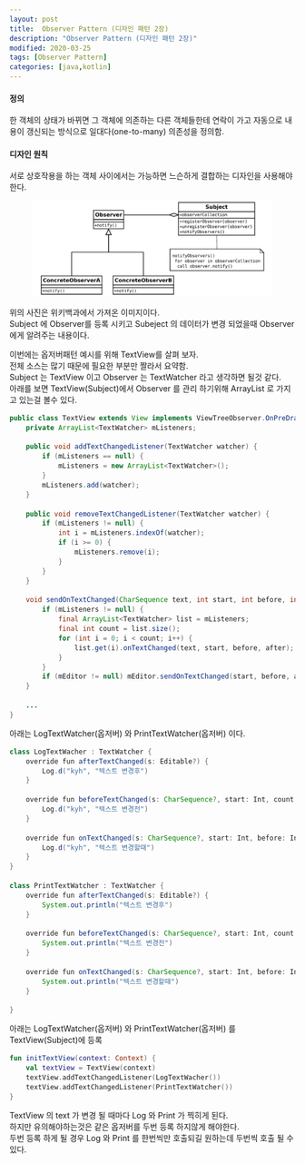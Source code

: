 ```yaml
---
layout: post
title:  Observer Pattern (디자인 패턴 2장)
description: "Observer Pattern (디자인 패턴 2장)"
modified: 2020-03-25
tags: [Observer Pattern]
categories: [java,kotlin]
---
```


#### 정의  
한 객체의 상태가 바뀌면 그 객체에 의존하는 다른 객체들한테 연락이 가고 자동으로 내용이 갱신되는 방식으로 일대다(one-to-many) 의존성을 정의함.

#### 디자인 원칙  
서로 상호작용을 하는 객체 사이에서는 가능하면 느슨하게 결합하는 디자인을 사용해야 한다.

<figure>
	<img src="/images/2020-03-25-android-observer-pattern.png" alt="">
</figure>

위의 사진은 위키백과에서 가져온 이미지이다.  
Subject 에 Observer를 등록 시키고 Subeject 의 데이터가 변경 되었을때 Observer 에게 알려주는 내용이다.  

이번에는 옵저버패턴 예시를 위해 TextView를 살펴 보자.  
전체 소스는 많기 때문에 필요한 부분만 짤라서 요약함.  
Subject 는 TextView 이고 Observer 는 TextWatcher 라고 생각하면 될것 같다.  
아래를 보면 TextView(Subject)에서 Observer 를 관리 하기위해 ArrayList<TextWatcher> 로 가지고 있는걸 볼수 있다.  

```java
public class TextView extends View implements ViewTreeObserver.OnPreDrawListener {
    private ArrayList<TextWatcher> mListeners;

    public void addTextChangedListener(TextWatcher watcher) {
        if (mListeners == null) {
            mListeners = new ArrayList<TextWatcher>();
        }
        mListeners.add(watcher);
    }

    public void removeTextChangedListener(TextWatcher watcher) {
        if (mListeners != null) {
            int i = mListeners.indexOf(watcher);
            if (i >= 0) {
                mListeners.remove(i);
            }
        }
    }

    void sendOnTextChanged(CharSequence text, int start, int before, int after) {
        if (mListeners != null) {
            final ArrayList<TextWatcher> list = mListeners;
            final int count = list.size();
            for (int i = 0; i < count; i++) {
                list.get(i).onTextChanged(text, start, before, after);
            }
        }
        if (mEditor != null) mEditor.sendOnTextChanged(start, before, after);
    }

    ...
}
```

아래는 LogTextWatcher(옵저버) 와 PrintTextWatcher(옵저버) 이다.
```java
class LogTextWacher : TextWatcher {
    override fun afterTextChanged(s: Editable?) {
        Log.d("kyh", "텍스트 변경후")
    }

    override fun beforeTextChanged(s: CharSequence?, start: Int, count: Int, after: Int) {
        Log.d("kyh", "텍스트 변경전")
    }

    override fun onTextChanged(s: CharSequence?, start: Int, before: Int, count: Int) {
        Log.d("kyh", "텍스트 변경할때")
    }
}

class PrintTextWatcher : TextWatcher {
    override fun afterTextChanged(s: Editable?) {
        System.out.println("텍스트 변경후")
    }

    override fun beforeTextChanged(s: CharSequence?, start: Int, count: Int, after: Int) {
        System.out.println("텍스트 변경전")
    }

    override fun onTextChanged(s: CharSequence?, start: Int, before: Int, count: Int) {
        System.out.println("텍스트 변경할때")
    }

}
```

아래는 LogTextWatcher(옵저버) 와 PrintTextWatcher(옵저버) 를 TextView(Subject)에 등록
```kotlin
fun initTextView(context: Context) {
    val textView = TextView(context)
    textView.addTextChangedListener(LogTextWacher())
    textView.addTextChangedListener(PrintTextWatcher())
}
```

TextView 의 text 가 변경 될 때마다 Log 와 Print 가 찍히게 된다.  
하지만 유의해야하는것은 같은 옵저버를 두번 등록 하지않게 해야한다.  
두번 등록 하게 될 경우 Log 와 Print 를 한번씩만 호출되길 원하는데 두번씩 호출 될 수 있다.